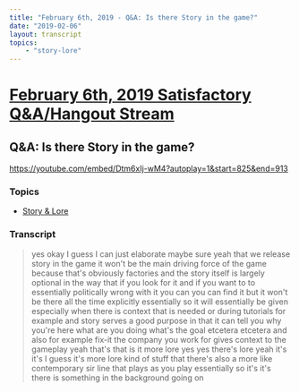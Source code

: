 ```yaml
---
title: "February 6th, 2019 - Q&A: Is there Story in the game?"
date: "2019-02-06"
layout: transcript
topics: 
    - "story-lore"
---
```

# [February 6th, 2019 Satisfactory Q&A/Hangout Stream](../2019-02-06.md)
## Q&A: Is there Story in the game?
https://youtube.com/embed/Dtm6xIj-wM4?autoplay=1&start=825&end=913
### Topics
* [Story & Lore](../topics/story-lore.md)

### Transcript

> yes okay I guess I can just elaborate
> maybe sure yeah that we release story in
> the game it won't be the main driving
> force of the game because that's
> obviously factories and the story itself
> is largely optional in the way that if
> you look for it and if you want to to
> essentially politically wrong with it
> you can you can find it but it won't be
> there all the time
> explicitly essentially so it will
> essentially be given especially when
> there is context that is needed or
> during tutorials for example and story
> serves a good purpose in that it can
> tell you why you're here what are you
> doing what's the goal etcetera etcetera
> and also for example fix-it the company
> you work for gives context to the
> gameplay yeah that's that is it more
> lore yes yes there's lore
> yeah it's it's I guess it's more lore
> kind of stuff that there's also a more
> like contemporary sir line that plays as
> you play essentially so it's it's there
> is something in the background going on
